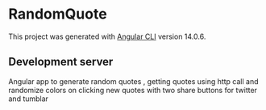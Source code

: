 # RandomQuote

This project was generated with [Angular CLI](https://github.com/angular/angular-cli) version 14.0.6.

## Development server

Angular app to generate random quotes , getting quotes using http call and randomize colors on clicking new quotes
with two share buttons for twitter and tumblar  
